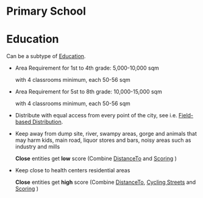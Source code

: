 # Primary School

# Education
Can be a subtype of [Education]().

* Area Requirement for 1st to 4th grade: 5,000-10,000 sqm

  with 4 classrooms minimum, each 50-56 sqm

* Area Requirement for 5st to 8th grade: 10,000-15,000 sqm

  with 4 classrooms minimum, each 50-56 sqm

* Distribute with equal access from every point of the city, see i.e. [Field-based Distribution]().

* Keep away from dump site, river, swampy areas, gorge and animals that may harm kids, main road, liquor stores and bars, noisy areas such as industry and mills

  **Close** entities get **low** score (Combine [DistanceTo]() and [Scoring]() )

* Keep close to health centers residential areas
  
  **Close** entities get **high** score (Combine [DistanceTo](), [Cycling Streets]() and [Scoring]() )
  